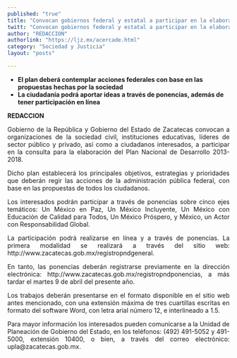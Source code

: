 ```yaml
---
published: "true"
title: "Convocan gobiernos federal y estatal a participar en la elaboración del PND"
twitt: "Convocan gobiernos federal y estatal a participar en la elaboración del PND"
author: "REDACCION"
authorlink: "https://ljz.mx/acercade.html"
category: "Sociedad y Justicia"
layout: "posts"

---
```


*   **El plan deberá contemplar acciones federales con base en las propuestas hechas por la sociedad**
*   **La ciudadanía podrá aportar ideas a través de ponencias, además de tener participación en línea**

<p style="text-align: justify;">
  <strong>REDACCION </strong>
</p>

<p style="text-align: justify;">
  Gobierno de la República y Gobierno del Estado de Zacatecas convocan a organizaciones de la sociedad civil, instituciones educativas, líderes de sector público y privado, así como a ciudadanos interesados, a participar en la consulta para la elaboración del Plan Nacional de Desarrollo 2013-2018.
</p>

<p style="text-align: justify;">
  Dicho plan establecerá los principales objetivos, estrategias y prioridades que deberán regir las acciones de la administración pública federal, con base en las propuestas de todos los ciudadanos.
</p>

<p style="text-align: justify;">
  Los interesados podrán participar a través de ponencias sobre cinco ejes temáticos: Un México en Paz, Un México Incluyente, Un México con Educación de Calidad para Todos, Un México Próspero, y México, un Actor con Responsabilidad Global.
</p>

<p style="text-align: justify;">
  La participación podrá realizarse en línea y a través de ponencias. La primera modalidad se realizará a través del sitio web: http://www.zacatecas.gob.mx/registropndgeneral.
</p>

<p style="text-align: justify;">
  En tanto, las ponencias deberán registrarse previamente en la dirección electrónica: http://www.zacatecas.gob.mx/registropndponencias, a más tardar el martes 9 de abril del presente año.
</p>

<p style="text-align: justify;">
  Los trabajos deberán presentarse en el formato disponible en el sitio web antes mencionado, con una extensión máxima de tres cuartillas escritas en formato del software Word, con letra arial número 12, e interlineado a 1.5.
</p>

<p style="text-align: justify;">
  Para mayor información los interesados pueden comunicarse a la Unidad de Planeación de Gobierno del Estado, en los teléfonos: (492) 491-5052 y 491-5000, extensión 10400, o bien, a través del correo electrónico: upla@zacatecas.gob.mx.
</p>
